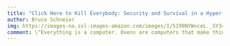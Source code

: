 ```yaml
---
title: "Click Here to Kill Everybody: Security and Survival in a Hyper-connected World"
author: Bruce Schneier
img: https://images-na.ssl-images-amazon.com/images/I/5199NYWvceL._SY346_B01,204,203,200_.jpg
comment: \"Everything is a computer. Ovens are computers that make things hot; refrigerators are computers that keep things cold. These computers—from home thermostats to chemical plants—are all online. The Internet, once a virtual abstraction, can now sense and touch the physical world.\" This book is about the inherrent security issues in the Internet of Things.
---
```

